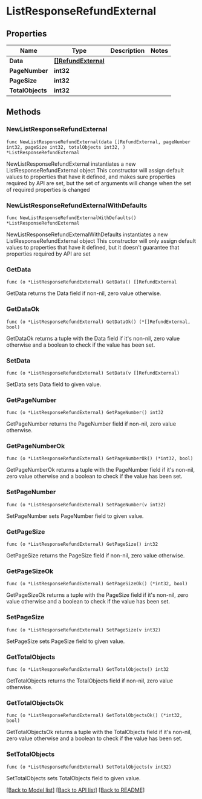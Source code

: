 # ListResponseRefundExternal

## Properties

Name | Type | Description | Notes
------------ | ------------- | ------------- | -------------
**Data** | [**[]RefundExternal**](RefundExternal.md) |  | 
**PageNumber** | **int32** |  | 
**PageSize** | **int32** |  | 
**TotalObjects** | **int32** |  | 

## Methods

### NewListResponseRefundExternal

`func NewListResponseRefundExternal(data []RefundExternal, pageNumber int32, pageSize int32, totalObjects int32, ) *ListResponseRefundExternal`

NewListResponseRefundExternal instantiates a new ListResponseRefundExternal object
This constructor will assign default values to properties that have it defined,
and makes sure properties required by API are set, but the set of arguments
will change when the set of required properties is changed

### NewListResponseRefundExternalWithDefaults

`func NewListResponseRefundExternalWithDefaults() *ListResponseRefundExternal`

NewListResponseRefundExternalWithDefaults instantiates a new ListResponseRefundExternal object
This constructor will only assign default values to properties that have it defined,
but it doesn't guarantee that properties required by API are set

### GetData

`func (o *ListResponseRefundExternal) GetData() []RefundExternal`

GetData returns the Data field if non-nil, zero value otherwise.

### GetDataOk

`func (o *ListResponseRefundExternal) GetDataOk() (*[]RefundExternal, bool)`

GetDataOk returns a tuple with the Data field if it's non-nil, zero value otherwise
and a boolean to check if the value has been set.

### SetData

`func (o *ListResponseRefundExternal) SetData(v []RefundExternal)`

SetData sets Data field to given value.


### GetPageNumber

`func (o *ListResponseRefundExternal) GetPageNumber() int32`

GetPageNumber returns the PageNumber field if non-nil, zero value otherwise.

### GetPageNumberOk

`func (o *ListResponseRefundExternal) GetPageNumberOk() (*int32, bool)`

GetPageNumberOk returns a tuple with the PageNumber field if it's non-nil, zero value otherwise
and a boolean to check if the value has been set.

### SetPageNumber

`func (o *ListResponseRefundExternal) SetPageNumber(v int32)`

SetPageNumber sets PageNumber field to given value.


### GetPageSize

`func (o *ListResponseRefundExternal) GetPageSize() int32`

GetPageSize returns the PageSize field if non-nil, zero value otherwise.

### GetPageSizeOk

`func (o *ListResponseRefundExternal) GetPageSizeOk() (*int32, bool)`

GetPageSizeOk returns a tuple with the PageSize field if it's non-nil, zero value otherwise
and a boolean to check if the value has been set.

### SetPageSize

`func (o *ListResponseRefundExternal) SetPageSize(v int32)`

SetPageSize sets PageSize field to given value.


### GetTotalObjects

`func (o *ListResponseRefundExternal) GetTotalObjects() int32`

GetTotalObjects returns the TotalObjects field if non-nil, zero value otherwise.

### GetTotalObjectsOk

`func (o *ListResponseRefundExternal) GetTotalObjectsOk() (*int32, bool)`

GetTotalObjectsOk returns a tuple with the TotalObjects field if it's non-nil, zero value otherwise
and a boolean to check if the value has been set.

### SetTotalObjects

`func (o *ListResponseRefundExternal) SetTotalObjects(v int32)`

SetTotalObjects sets TotalObjects field to given value.



[[Back to Model list]](../README.md#documentation-for-models) [[Back to API list]](../README.md#documentation-for-api-endpoints) [[Back to README]](../README.md)


